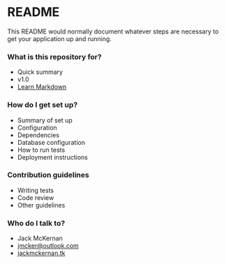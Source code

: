 # README #

This README would normally document whatever steps are necessary to get your application up and running.

### What is this repository for? ###

* Quick summary
* v1.0
* [Learn Markdown](https://bitbucket.org/tutorials/markdowndemo)

### How do I get set up? ###

* Summary of set up
* Configuration
* Dependencies
* Database configuration
* How to run tests
* Deployment instructions

### Contribution guidelines ###

* Writing tests
* Code review
* Other guidelines

### Who do I talk to? ###

* Jack McKernan
* [jmcker@outlook.com](mailto:jmcker@outlook.com)
* [jackmckernan.tk](jackmckernan.tk)